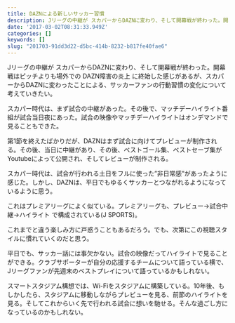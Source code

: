 ```yaml
---
title: DAZNによる新しいサッカー習慣
description: Jリーグの中継が スカパーからDAZNに変わり、そして開幕戦が終わった。開幕戦はピッチよりも場外での DAZN障害の炎上 に終始した感じがあるが、スカパーからDAZNに変わったことによる、サッカーファンの行動習慣の変化について考えていきたい。
date: '2017-03-02T08:31:33.949Z'
categories: []
keywords: []
slug: "201703-91dd3d22-d5bc-414b-8232-b817fe40fae6"
---
```

Jリーグの中継が スカパーからDAZNに変わり、そして開幕戦が終わった。開幕戦はピッチよりも場外での DAZN障害の炎上 に終始した感じがあるが、スカパーからDAZNに変わったことによる、サッカーファンの行動習慣の変化について考えていきたい。

スカパー時代は、まず試合の中継があった。その後で、マッチデーハイライト番組が試合当日夜にあった。試合の映像やマッチデーハイライトはオンデマンドで見ることもできた。

第1節を終えたばかりだが、DAZNはまず試合に向けてプレビューが制作される。その後、当日に中継があり、その後、ベストゴール集、ベストセーブ集がYoutubeによって公開され、そしてレビューが制作される。

スカパー時代は、試合が行われる土日をフルに使った”非日常感”があったように感じた。しかし、DAZNは、平日でもゆるくサッカーとつながれるようになっているように思う。

これはプレミアリーグによく似ている。プレミアリーグも、プレビュー→試合中継→ハイライト で構成されている(J SPORTS)。

これまでと違う楽しみ方に戸惑うこともあるだろう。でも、次第にこの視聴スタイルに慣れていくのだと思う。

平日でも、サッカー話には事欠かない。試合の映像だってハイライトで見ることができる。クラブサポーターが自分の応援するチームについて語っている横で、Jリーグファンが先週末のベストプレイについて語っているかもしれない。

スマートスタジアム構想では、Wi-Fiをスタジアムに構築している。10年後、もしかしたら、スタジアムに移動しながらプレビューを見る、前節のハイライトを見る。そしてこれからいく先で行われる試合に想いを馳せる。そんな過ごし方になっているのかもしれない。